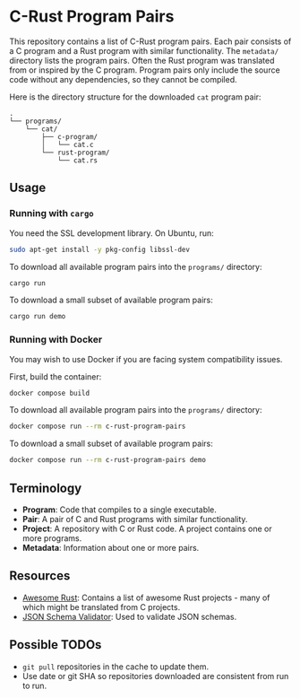 # C-Rust Program Pairs

This repository contains a list of C-Rust program pairs.  Each pair consists of
a C program and a Rust program with similar functionality.  The `metadata/`
directory lists the program pairs.  Often the Rust program was translated from
or inspired by the C program.  Program pairs only include the source code
without any dependencies, so they cannot be compiled.

Here is the directory structure for the downloaded `cat` program pair:

```
.
└── programs/
    └── cat/
        ├── c-program/
        │   └── cat.c
        └── rust-program/
            └── cat.rs
```

## Usage

### Running with `cargo`

You need the SSL development library.  On Ubuntu, run:

```sh
sudo apt-get install -y pkg-config libssl-dev
```

To download all available program pairs into the `programs/` directory:

```sh
cargo run
```

To download a small subset of available program pairs:

```sh
cargo run demo
```

### Running with Docker

You may wish to use Docker if you are facing system compatibility issues.

First, build the container:

```sh
docker compose build
```

To download all available program pairs into the `programs/` directory:

```sh
docker compose run --rm c-rust-program-pairs
```

To download a small subset of available program pairs:

```sh
docker compose run --rm c-rust-program-pairs demo
```

## Terminology

- **Program**: Code that compiles to a single executable.
- **Pair**: A pair of C and Rust programs with similar functionality.
- **Project**: A repository with C or Rust code.  A project contains one or more programs.
- **Metadata**: Information about one or more pairs.

## Resources

- [Awesome Rust](https://github.com/rust-unofficial/awesome-rust): Contains a list of awesome Rust projects - many of which might be translated from C projects.
- [JSON Schema Validator](https://www.jsonschemavalidator.net/): Used to validate JSON schemas.

## Possible TODOs

- `git pull` repositories in the cache to update them.
- Use date or git SHA so repositories downloaded are consistent from run to run.
